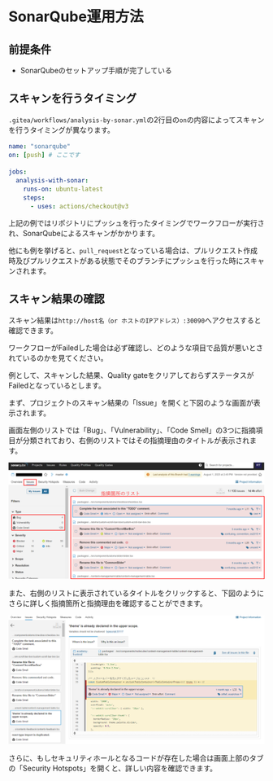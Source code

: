 # SonarQube運用方法

## 前提条件

- SonarQubeのセットアップ手順が完了している

## スキャンを行うタイミング

`.gitea/workflows/analysis-by-sonar.yml`の2行目の`on`の内容によってスキャンを行うタイミングが異なります。

```yaml
name: "sonarqube"
on: [push] # ここです

jobs:
  analysis-with-sonar:
    runs-on: ubuntu-latest
    steps:
      - uses: actions/checkout@v3
```

上記の例ではリポジトリにプッシュを行ったタイミングでワークフローが実行され、SonarQubeによるスキャンがかかります。

他にも例を挙げると、`pull_request`となっている場合は、プルリクエスト作成時及びプルリクエストがある状態でそのブランチにプッシュを行った時にスキャンされます。

## スキャン結果の確認

スキャン結果は`http://host名（or ホストのIPアドレス）:30090`へアクセスすると確認できます。

ワークフローがFailedした場合は必ず確認し、どのような項目で品質が悪いとされているのかを見てください。

例として、スキャンした結果、Quality gateをクリアしておらずステータスがFailedとなっているとします。

まず、プロジェクトのスキャン結果の「Issue」を開くと下図のような画面が表示されます。

画面左側のリストでは「Bug」、「Vulnerability」、「Code Smell」の3つに指摘項目が分類されており、右側のリストではその指摘理由のタイトルが表示されます。

![実行結果](./images/SonarQube_結果確認.png)

また、右側のリストに表示されているタイトルをクリックすると、下図のようにさらに詳しく指摘箇所と指摘理由を確認することができます。

![結果確認](./images/SonarQube_結果確認2.png)

さらに、もしセキュリティホールとなるコードが存在した場合は画面上部のタブの「Security Hotspots」を開くと、詳しい内容を確認できます。
